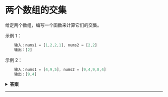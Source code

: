 <!--
 * @Author: Xing💭
 * @Date: 2020-11-02 09:53:18
 * @LastEditTime: 2020-11-02 11:13:01
 * @LastEditors: Xing💭
 * @Description:
 * @FilePath: /leetcode/每日一题/两个数组的交集.md
 * @Xing💭
-->

# 两个数组的交集

给定两个数组，编写一个函数来计算它们的交集。

示例 1：

```javascript
    输入：nums1 = [1,2,2,1], nums2 = [2,2]
    输出：[2]
```

示例 2：

```javascript
    输入：nums1 = [4,9,5], nums2 = [9,4,9,8,4]
    输出：[9,4]
```

<details>
  <summary>
    <b>答案</b>
  </summary>
  <p>
  set集合解题法：
    使用set集合解题， 判断集合的每一项是否存在另一个集合当中

```javascript
/**
 * @param {number[]} nums1
 * @param {number[]} nums2
 * @return {number[]}
 */
var intersection = function (nums1, nums2) {
 function set_intersection(set1, set2) {
  if (set1.size > set2.size) {
   // 目的 保证长的集合是第一个参数
   return set_intersection(set2, set1);
  }
  const intersection = new Set();
  // 遍历判断是否存在 另一个集合当中
  for (const num of set1) {
   if (set2.has(num)) {
    intersection.add(num);
   }
  }
  return [...intersection];
 }

 let set1 = new Set(nums1);
 let set2 = new Set(nums2);
 return set_intersection(set1, set2);
};

let nums1 = [4, 9, 5];
let nums2 = [9, 4, 9, 8, 4];

const intersection_res = intersection(nums1, nums2);
```

哈希 解题法：

```javascript
/**
 * @param {number[]} nums1
 * @param {number[]} nums2
 * @return {number[]}
 */
var intersection = function (nums1, nums2) {
 let map = new Map();

 nums1.forEach(item => {
  map.set(item, true);
 });

 return nums2.filter(item => {
  if (map.has(item)) {
   map.delete(item);
   return true;
  }

  return false;
 });
};

const intersection_res = intersection([4, 9, 5], [9, 4, 9, 8, 4, 5]);
```

  </p>
</details>

---
